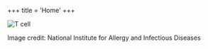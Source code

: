 +++
title = 'Home'
+++

![T cell](images/T_cell.jpg)

Image credit: National Institute for Allergy and Infectious Diseases
